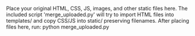 Place your original HTML, CSS, JS, images, and other static files here.
The included script 'merge_uploaded.py' will try to import HTML files into templates/
and copy CSS/JS into static/ preserving filenames. After placing files here, run:
    python merge_uploaded.py
